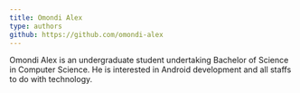 ```yaml
---
title: Omondi Alex
type: authors
github: https://github.com/omondi-alex
---
```

Omondi Alex is an undergraduate student undertaking Bachelor of Science in Computer Science. He is interested in Android development and all staffs to do with technology.
